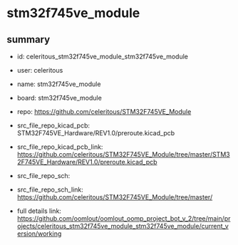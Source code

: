 # stm32f745ve_module
 
## summary 
* id: celeritous_stm32f745ve_module_stm32f745ve_module
* user: celeritous
* name: stm32f745ve_module
* board: stm32f745ve_module
* repo: https://github.com/celeritous/STM32F745VE_Module
* src_file_repo_kicad_pcb: STM32F745VE_Hardware/REV1.0/preroute.kicad_pcb
* src_file_repo_kicad_pcb_link: https://github.com/celeritous/STM32F745VE_Module/tree/master/STM32F745VE_Hardware/REV1.0/preroute.kicad_pcb


* src_file_repo_sch: 
* src_file_repo_sch_link: https://github.com/celeritous/STM32F745VE_Module/tree/master/
* full details link: https://github.com/oomlout/oomlout_oomp_project_bot_v_2/tree/main/projects/celeritous_stm32f745ve_module_stm32f745ve_module/current_version/working  








